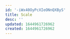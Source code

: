 ```yaml
---
id: '-iWx40OyPcXIeONnQXByS'
title: Scale
desc: ''
updated: 1644961726962
created: 1644961726962
---
```



